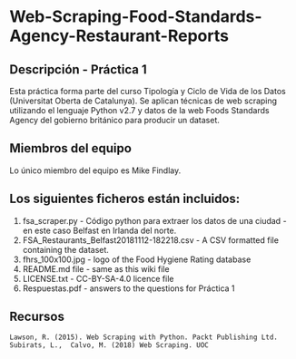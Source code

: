 # Web-Scraping-Food-Standards-Agency-Restaurant-Reports

## Descripción - Práctica 1

Esta práctica forma parte del curso Tipología y Ciclo de Vida de los Datos (Universitat Oberta de Catalunya). Se aplican técnicas de web scraping utilizando el lenguaje Python v2.7 y datos de la web Foods Standards Agency del gobierno británico para producir un dataset.

## Miembros del equipo

Lo único miembro del equipo es Mike Findlay.


## Los siguientes ficheros están incluidos:

1. fsa_scraper.py - Código python para extraer los datos de una ciudad - en este caso Belfast en Irlanda del norte.
1. FSA_Restaurants_Belfast20181112-182218.csv - A CSV formatted file containing the dataset.
1. fhrs_100x100.jpg - logo of the Food Hygiene Rating database
1. README.md file - same as this wiki file
1. LICENSE.txt - CC-BY-SA-4.0 licence file
1. Respuestas.pdf - answers to the questions for Práctica 1

## Recursos

    Lawson, R. (2015). Web Scraping with Python. Packt Publishing Ltd.
    Subirats, L.,  Calvo, M. (2018) Web Scraping. UOC
